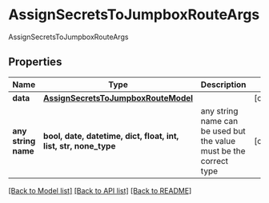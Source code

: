 # AssignSecretsToJumpboxRouteArgs

AssignSecretsToJumpboxRouteArgs

## Properties
Name | Type | Description | Notes
------------ | ------------- | ------------- | -------------
**data** | [**AssignSecretsToJumpboxRouteModel**](AssignSecretsToJumpboxRouteModel.md) |  | [optional] 
**any string name** | **bool, date, datetime, dict, float, int, list, str, none_type** | any string name can be used but the value must be the correct type | [optional]

[[Back to Model list]](../README.md#documentation-for-models) [[Back to API list]](../README.md#documentation-for-api-endpoints) [[Back to README]](../README.md)


